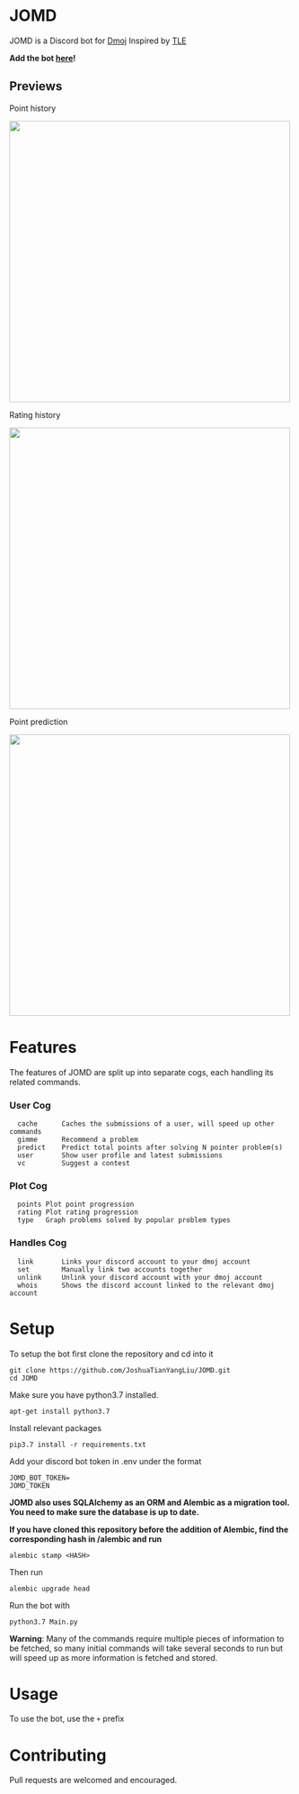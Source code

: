# JOMD
JOMD is a Discord bot for [Dmoj](https://dmoj.ca/) Inspired by [TLE](https://github.com/cheran-senthil/TLE)

**Add the bot [here](https://discord.com/api/oauth2/authorize?client_id=725004198466551880&permissions=73792&scope=bot)!**

## Previews
Point history

<img src="images/plot_points.png" width=500>

Rating history

<img src="images/plot_rating.png" width=500>

Point prediction

<img src="images/predict.png" width=500>

# Features
The features of JOMD are split up into separate cogs, each handling its related commands.

### User Cog
```
  cache      Caches the submissions of a user, will speed up other commands
  gimme      Recommend a problem
  predict    Predict total points after solving N pointer problem(s)
  user       Show user profile and latest submissions
  vc         Suggest a contest
```

### Plot Cog
```
  points Plot point progression
  rating Plot rating progression
  type   Graph problems solved by popular problem types
```

### Handles Cog

```
  link       Links your discord account to your dmoj account
  set        Manually link two accounts together
  unlink     Unlink your discord account with your dmoj account
  whois      Shows the discord account linked to the relevant dmoj account
```

# Setup

To setup the bot first clone the repository and cd into it

```
git clone https://github.com/JoshuaTianYangLiu/JOMD.git
cd JOMD
```


Make sure you have python3.7 installed.

```
apt-get install python3.7
```

Install relevant packages

```
pip3.7 install -r requirements.txt
```

Add your discord bot token in .env under the format
```
JOMD_BOT_TOKEN=
JOMD_TOKEN
```

**JOMD also uses SQLAlchemy as an ORM and Alembic as a migration tool. You need to make sure the database is up to date.**

**If you have cloned this repository before the addition of Alembic, find the corresponding hash in /alembic and run**

```
alembic stamp <HASH>
```

Then run

```
alembic upgrade head
```

Run the bot with

```
python3.7 Main.py
```


**Warning**: Many of the commands require multiple pieces of information to be fetched, so many initial commands will take several seconds to run but will speed up as more information is fetched and stored.

# Usage
To use the bot, use the `+` prefix

# Contributing
Pull requests are welcomed and encouraged.
